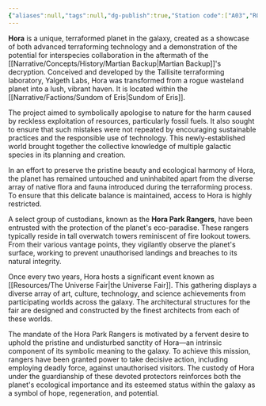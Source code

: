 ```yaml
---
{"aliases":null,"tags":null,"dg-publish":true,"Station code":["A03","R06","N10"],"permalink":"/narrative/locations/worlds/hora/","dgPassFrontmatter":true}
---
```


**Hora** is a unique, terraformed planet in the galaxy, created as a showcase of both advanced terraforming technology and a demonstration of the potential for interspecies collaboration in the aftermath of the [[Narrative/Concepts/History/Martian Backup\|Martian Backup]]'s decryption. Conceived and developed by the Tallisite terraforming laboratory, Yalgeth Labs, Hora was transformed from a rogue wasteland planet into a lush, vibrant haven. It is located within the [[Narrative/Factions/Sundom of Eris\|Sundom of Eris]].

The project aimed to symbolically apologise to nature for the harm caused by reckless exploitation of resources, particularly fossil fuels. It also sought to ensure that such mistakes were not repeated by encouraging sustainable practices and the responsible use of technology. This newly-established world brought together the collective knowledge of multiple galactic species in its planning and creation.

In an effort to preserve the pristine beauty and ecological harmony of Hora, the planet has remained untouched and uninhabited apart from the diverse array of native flora and fauna introduced during the terraforming process. To ensure that this delicate balance is maintained, access to Hora is highly restricted.

A select group of custodians, known as the **Hora Park Rangers**, have been entrusted with the protection of the planet's eco-paradise. These rangers typically reside in tall overwatch towers reminiscent of fire lookout towers. From their various vantage points, they vigilantly observe the planet's surface, working to prevent unauthorised landings and breaches to its natural integrity.

Once every two years, Hora hosts a significant event known as [[Resources/The Universe Fair\|the Universe Fair]]. This gathering displays a diverse array of art, culture, technology, and science achievements from participating worlds across the galaxy. The architectural structures for the fair are designed and constructed by the finest architects from each of these worlds.

The mandate of the Hora Park Rangers is motivated by a fervent desire to uphold the pristine and undisturbed sanctity of Hora—an intrinsic component of its symbolic meaning to the galaxy. To achieve this mission, rangers have been granted power to take decisive action, including employing deadly force, against unauthorised visitors. The custody of Hora under the guardianship of these devoted protectors reinforces both the planet's ecological importance and its esteemed status within the galaxy as a symbol of hope, regeneration, and potential.